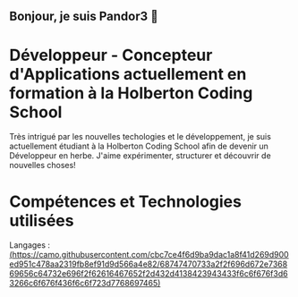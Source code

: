 ## Bonjour, je suis Pandor3 👋

# Développeur - Concepteur d'Applications actuellement en formation à la Holberton Coding School
Très intrigué par les nouvelles techologies et le développement, je suis actuellement étudiant à la Holberton Coding School afin de devenir un Développeur en herbe.
J'aime expérimenter, structurer et découvrir de nouvelles choses!

# Compétences et Technologies utilisées 

Langages : [(https://camo.githubusercontent.com/cbc7ce4f6d9ba9dac1a8f41d269d900ed951c478aa2319fb8ef91d9d566a4e82/68747470733a2f2f696d672e736869656c64732e696f2f62616467652f2d432d4138423943433f6c6f676f3d63266c6f676f436f6c6f723d7768697465)](https://camo.githubusercontent.com/cbc7ce4f6d9ba9dac1a8f41d269d900ed951c478aa2319fb8ef91d9d566a4e82/68747470733a2f2f696d672e736869656c64732e696f2f62616467652f2d432d4138423943433f6c6f676f3d63266c6f676f436f6c6f723d7768697465)
